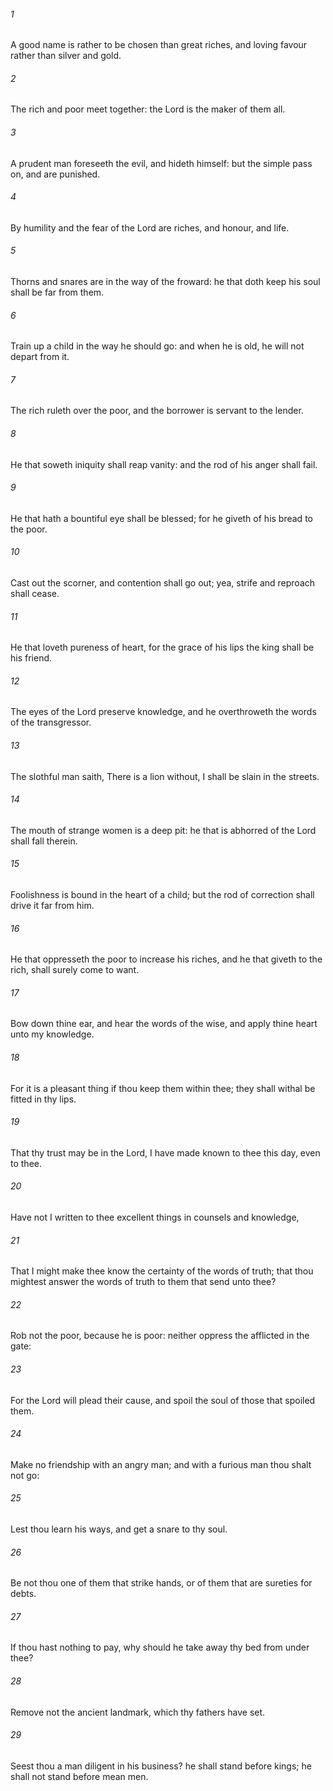 ###### 1
A good name is rather to be chosen than great riches, and loving favour rather than silver and gold.

###### 2
The rich and poor meet together: the Lord is the maker of them all.

###### 3
A prudent man foreseeth the evil, and hideth himself: but the simple pass on, and are punished.

###### 4
By humility and the fear of the Lord are riches, and honour, and life.

###### 5
Thorns and snares are in the way of the froward: he that doth keep his soul shall be far from them.

###### 6
Train up a child in the way he should go: and when he is old, he will not depart from it.

###### 7
The rich ruleth over the poor, and the borrower is servant to the lender.

###### 8
He that soweth iniquity shall reap vanity: and the rod of his anger shall fail.

###### 9
He that hath a bountiful eye shall be blessed; for he giveth of his bread to the poor.

###### 10
Cast out the scorner, and contention shall go out; yea, strife and reproach shall cease.

###### 11
He that loveth pureness of heart, for the grace of his lips the king shall be his friend.

###### 12
The eyes of the Lord preserve knowledge, and he overthroweth the words of the transgressor.

###### 13
The slothful man saith, There is a lion without, I shall be slain in the streets.

###### 14
The mouth of strange women is a deep pit: he that is abhorred of the Lord shall fall therein.

###### 15
Foolishness is bound in the heart of a child; but the rod of correction shall drive it far from him.

###### 16
He that oppresseth the poor to increase his riches, and he that giveth to the rich, shall surely come to want.

###### 17
Bow down thine ear, and hear the words of the wise, and apply thine heart unto my knowledge.

###### 18
For it is a pleasant thing if thou keep them within thee; they shall withal be fitted in thy lips.

###### 19
That thy trust may be in the Lord, I have made known to thee this day, even to thee.

###### 20
Have not I written to thee excellent things in counsels and knowledge,

###### 21
That I might make thee know the certainty of the words of truth; that thou mightest answer the words of truth to them that send unto thee?

###### 22
Rob not the poor, because he is poor: neither oppress the afflicted in the gate:

###### 23
For the Lord will plead their cause, and spoil the soul of those that spoiled them.

###### 24
Make no friendship with an angry man; and with a furious man thou shalt not go:

###### 25
Lest thou learn his ways, and get a snare to thy soul.

###### 26
Be not thou one of them that strike hands, or of them that are sureties for debts.

###### 27
If thou hast nothing to pay, why should he take away thy bed from under thee?

###### 28
Remove not the ancient landmark, which thy fathers have set.

###### 29
Seest thou a man diligent in his business? he shall stand before kings; he shall not stand before mean men.

